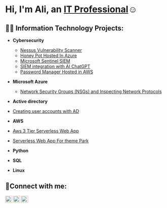 <h1>Hi, I'm Ali, an <a href="https://linkedin.com/in/Josh">IT Professional</a>☺</h1>

<h2>👨‍💻 Information Technology Projects:</h2>

- <b>Cybersecurity</b>
  - [Nessus Vulnerability Scanner](https://github.com/ali0999109/nessus)
  - [Honey Pot Hosted In Azure](https://github.com/ali0999109/Honeypot)
  - [Microsoft Sentinel SIEM](https://github.com/ali0999109/Microsoft)
  - [SIEM integration with AI ChatGPT](https://github.com/ali0999109/chatgpt)
  - [Password Manager Hosted in AWS](https://github.com/ali0999109/Password)
- <b>Microsoft Azure</b>
  - [Network Security Groups (NSGs) and Inspecting Network Protocols](https://github.com/ali0999109/configure-ad)
 
 -  <b>Active directory</b>
 - [Creating user accounts with AD](https://github.com/ali0999109/New-users)
 
- <b>AWS</b>
- [Aws 3 Tier Serverless Web App](https://github.com/ali0999109/amplify)
- [Serverless Web App For theme Park](https://github.com/ali0999109/Themepark)

- <b>Python</b>

- <b>SQL</b>

- <b>Linux</b>

             
 

<h2>🤳Connect with me:</h2>


[<img align="left" alt="Josh | Twitter" width="22px" src="https://cdn.jsdelivr.net/npm/simple-icons@v3/icons/twitter.svg" />][twitter]
[<img align="left" alt="Josh | LinkedIn" width="22px" src="https://cdn.jsdelivr.net/npm/simple-icons@v3/icons/linkedin.svg" />][linkedin]
[<img align="left" alt="Josh | Instagram" width="22px" src="https://cdn.jsdelivr.net/npm/simple-icons@v3/icons/instagram.svg" />][instagram]

[twitter]: https://twitter.com/Josh
[instagram]: https://www.instagram.com/Josh
[linkedin]: https://linkedin.com/in/Josh
